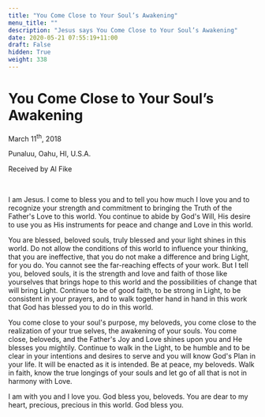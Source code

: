 ```yaml
---
title: "You Come Close to Your Soul’s Awakening"
menu_title: ""
description: "Jesus says You Come Close to Your Soul’s Awakening"
date: 2020-05-21 07:55:19+11:00
draft: False
hidden: True
weight: 338
---
```

# You Come Close to Your Soul’s Awakening

March 11<sup>th</sup>, 2018

Punaluu, Oahu, HI, U.S.A.

Received by Al Fike

 

I am Jesus. I come to bless you and to tell you how much I love you and to recognize your strength and commitment to bringing the Truth of the Father's Love to this world. You continue to abide by God's Will, His desire to use you as His instruments for peace and change and Love in this world.

You are blessed, beloved souls, truly blessed and your light shines in this world. Do not allow the conditions of this world to influence your thinking, that you are ineffective, that you do not make a difference and bring Light, for you do. You cannot see the far-reaching effects of your work. But I tell you, beloved souls, it is the strength and love and faith of those like yourselves that brings hope to this world and the possibilities of change that will bring Light. Continue to be of good faith, to be strong in Light, to be consistent in your prayers, and to walk together hand in hand in this work that God has blessed you to do in this world.

You come close to your soul's purpose, my beloveds, you come close to the realization of your true selves, the awakening of your souls. You come close, beloveds, and the Father's Joy and Love shines upon you and He blesses you mightily. Continue to walk in the Light, to be humble and to be clear in your intentions and desires to serve and you will know God's Plan in your life. It will be enacted as it is intended. Be at peace, my beloveds. Walk in faith, know the true longings of your souls and let go of all that is not in harmony with Love.

I am with you and I love you. God bless you, beloveds. You are dear to my heart, precious, precious in this world. God bless you.